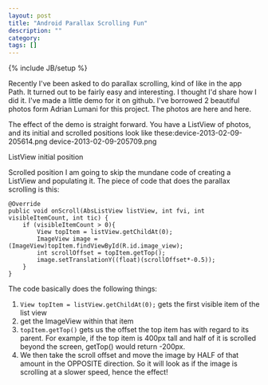 ```yaml
---
layout: post
title: "Android Parallax Scrolling Fun"
description: ""
category: 
tags: []
---
```

{% include JB/setup %}

Recently I've been asked to do parallax scrolling, kind of like in the app Path. It turned out to be fairly easy and interesting. I thought I'd share how I did it. I've made a little demo for it on github.  I've borrowed 2 beautiful photos form Adrian Lumani for this project. The photos are here and here. 

The effect of the demo is straight forward. You have a ListView of photos, and its initial and scrolled positions look like these:device-2013-02-09-205614.png
device-2013-02-09-205709.png

ListView initial position

Scrolled position
I am going to skip the mundane code of creating a ListView and populating it. The piece of code that does the parallax scrolling is this: 

    @Override
    public void onScroll(AbsListView listView, int fvi, int visibleItemCount, int tic) {
        if (visibleItemCount > 0){
            View topItem = listView.getChildAt(0);
            ImageView image = (ImageView)topItem.findViewById(R.id.image_view);
            int scrollOffset = topItem.getTop();
            image.setTranslationY((float)(scrollOffset*-0.5));
        }
    }

The code basically does the following things: 
1. `View topItem = listView.getChildAt(0);` gets the first visible item of the list view
2. get the ImageView within that item
3. `topItem.getTop()` gets us the offset the top item has with regard to its parent. For example, if the top item is 400px tall and half of it is scrolled beyond the screen, getTop() would return -200px.
4. We then take the scroll offset and move the image by HALF of that amount in the OPPOSITE direction. So it will look as if the image is scrolling at a slower speed, hence the effect!